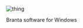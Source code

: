 
![thing](https://github.com/BrantaOps/branta-windows/assets/74844722/1501a73b-e87c-4031-9cd8-a63b56855f30)

Branta software for Windows
